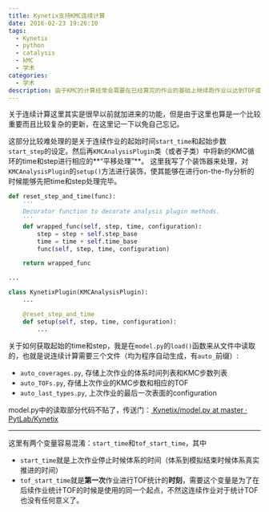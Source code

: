 ```yaml
---
title: Kynetix支持KMC连续计算
date: 2016-02-23 19:26:10
tags:
  - Kynetix
  - python
  - catalysis
  - kMC
  - 学术
categories:
  - 学术
description: 由于KMC的计算经常会需要在已经算完的作业的基础上继续跑作业以达到TOF或者覆盖度稳定。
---
```

关于连续计算这里其实是很早以前就加进来的功能，但是由于这里也算是一个比较重要而且比较复杂的更新，在这里记一下以免自己忘记。

这部分比较难处理的是关于连续作业的起始时间`start_time`和起始步数`start_step`的设定。然后再`KMCAnalysisPlugin`类（或者子类）中将新的KMC循环的time和step进行相应的**“平移处理”**。
这里我写了个装饰器来处理，对`KMCAnalysisPlugin`的`setup()`方法进行装饰，使其能够在进行on-the-fly分析的时候能够先把time和step处理完毕。
``` python
def reset_step_and_time(func):
    '''
    Decorator function to decorate analysis plugin methods.
    '''
    def wrapped_func(self, step, time, configuration):
        step = step + self.step_base
        time = time + self.time_base
        func(self, step, time, configuration)

    return wrapped_func

...

class KynetixPlugin(KMCAnalysisPlugin):
    ...

    @reset_step_and_time
    def setup(self, step, time, configuration):
        ...
```
<!-- more -->

关于如何获取起始的time和step，我是在`model.py`的`load()`函数来从文件中读取的，也就是说连续计算需要三个文件（均为程序自动生成，有`auto_`前缀）:
- `auto_coverages.py`, 存储上次作业的体系时间列表和KMC步数列表
- `auto_TOFs.py`, 存储上次作业的KMC步数和相应的TOF
- `auto_last_types.py`, 上次作业的最后一次表面的configuration

model.py中的读取部分代码不贴了，传送门：[<span class="fa fa-github"></span> Kynetix/model.py at master · PytLab/Kynetix](https://github.com/PytLab/Kynetix/blob/master/pynetics/model.py)

---
这里有两个变量容易混淆：`start_time`和`tof_start_time`，其中
- `start_time`就是上次作业停止时候体系的时间（体系到模拟结束时候体系真实推进的时间）
- `tof_start_time`就是**第一次**作业进行TOF统计的**时刻**，需要这个变量是为了在后续作业统计TOF的时候是使用的同一个起点，不然这连续作业对于统计TOF也没有任何意义了。
